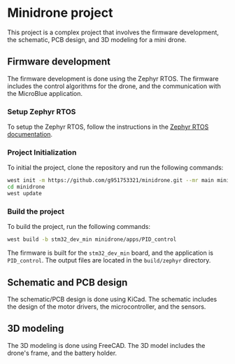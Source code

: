 # Minidrone project

This project is a complex project that involves the firmware development, the schematic, PCB design, and 3D modeling for a mini drone.

## Firmware development

The firmware development is done using the Zephyr RTOS. The firmware includes the control algorithms for the drone, and the communication with the MicroBlue application.

### Setup Zephyr RTOS

To setup the Zephyr RTOS, follow the instructions in the [Zephyr RTOS documentation](https://docs.zephyrproject.org/latest/getting_started/index.html).

### Project Initialization

To initial the project, clone the repository and run the following commands:

```bash
west init -m https://github.com/g951753321/minidrone.git --mr main minidrone
cd minidrone
west update
```

### Build the project

To build the project, run the following commands:

```bash
west build -b stm32_dev_min minidrone/apps/PID_control
```

The firmware is built for the `stm32_dev_min` board, and the application is `PID_control`.
The output files are located in the `build/zephyr` directory.

## Schematic and PCB design

The schematic/PCB design is done using KiCad. The schematic includes the design of the motor drivers, the microcontroller, and the sensors.

## 3D modeling

The 3D modeling is done using FreeCAD. The 3D model includes the drone's frame, and the battery holder.
